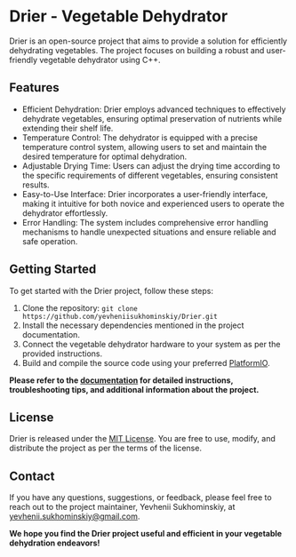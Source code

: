 # Drier - Vegetable Dehydrator
Drier is an open-source project that aims to provide a solution for efficiently dehydrating vegetables. The project focuses on building a robust and user-friendly vegetable dehydrator using C++.

## Features
* Efficient Dehydration: Drier employs advanced techniques to effectively dehydrate vegetables, ensuring optimal preservation of nutrients while extending their shelf life.
* Temperature Control: The dehydrator is equipped with a precise temperature control system, allowing users to set and maintain the desired temperature for optimal dehydration.
* Adjustable Drying Time: Users can adjust the drying time according to the specific requirements of different vegetables, ensuring consistent results.
* Easy-to-Use Interface: Drier incorporates a user-friendly interface, making it intuitive for both novice and experienced users to operate the dehydrator effortlessly.
* Error Handling: The system includes comprehensive error handling mechanisms to handle unexpected situations and ensure reliable and safe operation.

## Getting Started
To get started with the Drier project, follow these steps:

1. Clone the repository:  ```git clone https://github.com/yevheniisukhominskiy/Drier.git```
2. Install the necessary dependencies mentioned in the project documentation.
3. Connect the vegetable dehydrator hardware to your system as per the provided instructions.
4. Build and compile the source code using your preferred [PlatformIO](https://platformio.org).

**Please refer to the [documentation](https://github.com/yevheniisukhominskiy/Drier/wiki) for detailed instructions, troubleshooting tips, and additional information about the project.**

## License
Drier is released under the [MIT License](https://github.com/yevheniisukhominskiy/Drier/blob/main/LICENSE.txt). You are free to use, modify, and distribute the project as per the terms of the license.

## Contact
If you have any questions, suggestions, or feedback, please feel free to reach out to the project maintainer, Yevhenii Sukhominskiy, at yevhenii.sukhominskiy@gmail.com.

**We hope you find the Drier project useful and efficient in your vegetable dehydration endeavors!**
